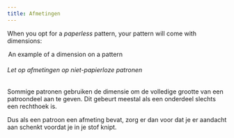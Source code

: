 ```yaml
---
title: Afmetingen
---
```


When you opt for a _paperless_ pattern, your pattern will come with dimensions:

<Legend part="dimension">

An example of a dimension on a pattern

</Legend>

<Tip>

###### Let op afmetingen op niet-papierloze patronen

Sommige patronen gebruiken de dimensie om de volledige grootte van een patroondeel aan te geven.
Dit gebeurt meestal als een onderdeel slechts een rechthoek is.

Dus als een patroon een afmeting bevat, zorg er dan voor dat je er aandacht aan schenkt voordat je in je stof knipt.

</Tip>
